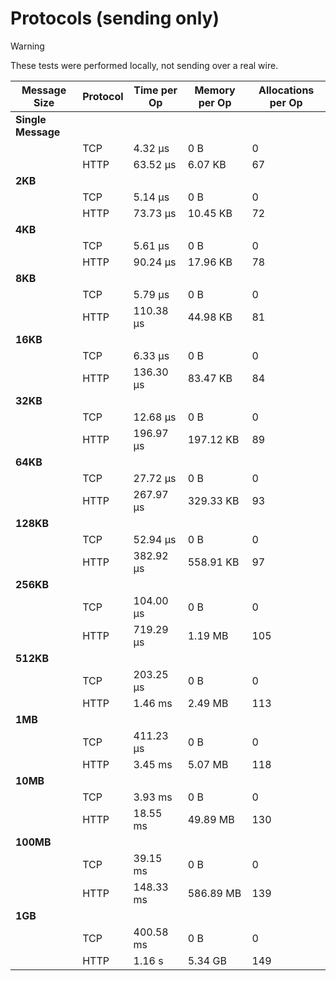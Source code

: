 # Protocols (sending only)

> [!WARNING]
> These tests were performed locally, not sending over a real wire.

| Message Size       | Protocol | Time per Op     | Memory per Op | Allocations per Op |
|--------------------|----------|-----------------|---------------|--------------------|
| **Single Message** |          |                 |               |                    |
|                    | TCP      | 4.32 µs         | 0 B           | 0                  |
|                    | HTTP     | 63.52 µs        | 6.07 KB       | 67                 |
| **2KB**            |          |                 |               |                    |
|                    | TCP      | 5.14 µs         | 0 B           | 0                  |
|                    | HTTP     | 73.73 µs        | 10.45 KB      | 72                 |
| **4KB**            |          |                 |               |                    |
|                    | TCP      | 5.61 µs         | 0 B           | 0                  |
|                    | HTTP     | 90.24 µs        | 17.96 KB      | 78                 |
| **8KB**            |          |                 |               |                    |
|                    | TCP      | 5.79 µs         | 0 B           | 0                  |
|                    | HTTP     | 110.38 µs       | 44.98 KB      | 81                 |
| **16KB**           |          |                 |               |                    |
|                    | TCP      | 6.33 µs         | 0 B           | 0                  |
|                    | HTTP     | 136.30 µs       | 83.47 KB      | 84                 |
| **32KB**           |          |                 |               |                    |
|                    | TCP      | 12.68 µs        | 0 B           | 0                  |
|                    | HTTP     | 196.97 µs       | 197.12 KB     | 89                 |
| **64KB**           |          |                 |               |                    |
|                    | TCP      | 27.72 µs        | 0 B           | 0                  |
|                    | HTTP     | 267.97 µs       | 329.33 KB     | 93                 |
| **128KB**          |          |                 |               |                    |
|                    | TCP      | 52.94 µs        | 0 B           | 0                  |
|                    | HTTP     | 382.92 µs       | 558.91 KB     | 97                 |
| **256KB**          |          |                 |               |                    |
|                    | TCP      | 104.00 µs       | 0 B           | 0                  |
|                    | HTTP     | 719.29 µs       | 1.19 MB       | 105                |
| **512KB**          |          |                 |               |                    |
|                    | TCP      | 203.25 µs       | 0 B           | 0                  |
|                    | HTTP     | 1.46 ms         | 2.49 MB       | 113                |
| **1MB**            |          |                 |               |                    |
|                    | TCP      | 411.23 µs       | 0 B           | 0                  |
|                    | HTTP     | 3.45 ms         | 5.07 MB       | 118                |
| **10MB**           |          |                 |               |                    |
|                    | TCP      | 3.93 ms         | 0 B           | 0                  |
|                    | HTTP     | 18.55 ms        | 49.89 MB      | 130                |
| **100MB**          |          |                 |               |                    |
|                    | TCP      | 39.15 ms        | 0 B           | 0                  |
|                    | HTTP     | 148.33 ms       | 586.89 MB     | 139                |
| **1GB**            |          |                 |               |                    |
|                    | TCP      | 400.58 ms       | 0 B           | 0                  |
|                    | HTTP     | 1.16 s          | 5.34 GB       | 149                |

